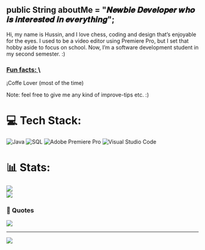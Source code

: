 ## public String aboutMe = "𝑵𝒆𝒘𝒃𝒊𝒆 𝑫𝒆𝒗𝒆𝒍𝒐𝒑𝒆𝒓 𝒘𝒉𝒐 𝒊𝒔 𝒊𝒏𝒕𝒆𝒓𝒆𝒔𝒕𝒆𝒅 𝒊𝒏 𝒆𝒗𝒆𝒓𝒚𝒕𝒉𝒊𝒏𝒈";
Hi, my name is Hussin, and I love chess, coding and design that’s enjoyable for the eyes. I used to be a video editor using Premiere Pro, but I set that hobby aside to focus on school. Now, I’m a software development student in my second semester. :)

### <ins> Fun facts: </ins>\
¡Coffe Lover (most of the time)

Note: feel free to give me any kind of improve-tips etc. :)

# 💻 Tech Stack:
![Java](https://img.shields.io/badge/java-%23ED8B00.svg?style=for-the-badge&logo=openjdk&logoColor=white) ![SQL]([https://img.shields.io/badge/SQL-003B57?style=for-the-badge&labelColor=black&logo=sqlite&logoColor=white]) ![Adobe Premiere Pro](https://img.shields.io/badge/Adobe%20Premiere%20Pro-9999FF.svg?style=for-the-badge&logo=Adobe%20Premiere%20Pro&logoColor=white) ![Visual Studio Code](https://img.shields.io/badge/Visual%20Studio%20Code-0078d7.svg?style=for-the-badge&logo=visual-studio-code&logoColor=white)

# 📊 Stats:
![](https://github-readme-stats.vercel.app/api?username=gntx16&theme=nightowl&hide_border=false&include_all_commits=false&count_private=false)<br/>
![](https://nirzak-streak-stats.vercel.app/?user=gntx16&theme=nightowl&hide_border=false)<br/>

### 🌊 Quotes
![](https://quotes-github-readme.vercel.app/api?type=horizontal&theme=radical)

---
[![](https://visitcount.itsvg.in/api?id=gntx16&icon=0&color=0)](https://visitcount.itsvg.in)

